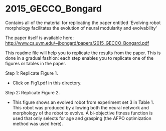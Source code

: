 # 2015_GECCO_Bongard
Contains all of the material for replicating the paper entitled 'Evolving robot morphology facilitates the evolution of neural modularity and evolvability'

The paper itself is available here: http://www.cs.uvm.edu/~jbongard/papers/2015_GECCO_Bongard.pdf

This readme file will help you to replicate the results from the paper. This is done in a gradual fashion: each step enables you to replicate
one of the figures or tables in the paper.

Step 1: Replicate Figure 1.

- Click on Fig1.pdf in this directory.

Step 2: Replicate Figure 2.

- This figure shows an evolved robot from experiment set 3 in Table 1. This robot was produced by allowing both the neural network and
  morphology of the robot to evolve. A bi-objective fitness function is used that only selects for age and grasping (the AFPO optimization
  method was used here).



